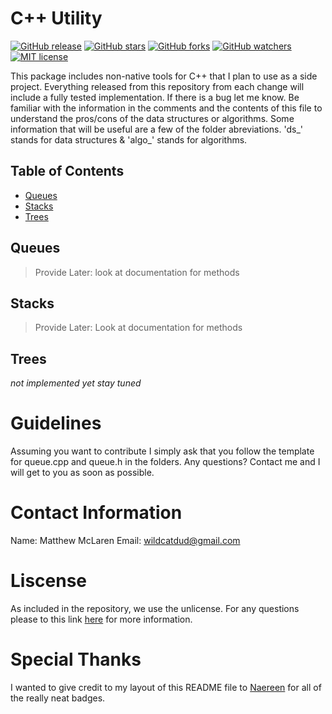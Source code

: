 # C++ Utility                                                                                                                                                           
[![GitHub release](https://img.shields.io/github/release/mmakuraren/cpp_utility.svg)](https://GitHub.com/mmakuraren/cpp_utility/releases/)
[![GitHub stars](https://img.shields.io/github/stars/mmakuraren/cpp_utility.svg?style=social&label=Star&maxAge=2592000)](https://GitHub.com/mmakuraren/cpp_utility/stargazers/)
[![GitHub forks](https://img.shields.io/github/forks/mmakuraren/cpp_utility.svg?style=social&label=Fork&maxAge=2592000)](https://GitHub.com/mmakuraren/cpp_utility/network/)
[![GitHub watchers](https://img.shields.io/github/watchers/mmakuraren/cpp_utility.svg?style=social&label=Watch&maxAge=2592000)](https://GitHub.com/mmakuraren/cpp_utility/watchers/)
[![MIT license](https://img.shields.io/badge/License-MIT-blue.svg)](https://github.com/mmakuraren/cpp_utility/blob/master/LICENSE)

This package includes non-native tools for C++ that I plan to use as a side project. Everything released from this repository from each change will include a fully tested implementation. If there is a bug let me know. Be familiar with the information in the comments and the contents of this file to understand the pros/cons of the data structures or algorithms. Some information that will be useful are a few of the folder abreviations. 'ds_' stands for data structures & 'algo_' stands for algorithms.

## Table of Contents

* [Queues](https://github.com/mmakuraren/cpp_utility/edit/master/README.md#queues)
* [Stacks](https://github.com/mmakuraren/cpp_utility/edit/master/README.md#stacks)
* [Trees](https://github.com/mmakuraren/cpp_utility/edit/master/README.md#trees)

## Queues

> Provide Later: look at documentation for methods

## Stacks

> Provide Later: Look at documentation for methods

## Trees

*not implemented yet stay tuned*

# Guidelines
Assuming you want to contribute I simply ask that you follow the template for
queue.cpp and queue.h in the folders. Any questions? Contact me and I will get
to you as soon as possible.

# Contact Information
Name: Matthew McLaren
Email: wildcatdud@gmail.com

# Liscense
As included in the repository, we use the unlicense. For any questions
please to this link [here](https://unlicense.org) for more information.

# Special Thanks
I wanted to give credit to my layout of this README file to [Naereen](https://github.com/Naereen/)
for all of the really neat badges.
